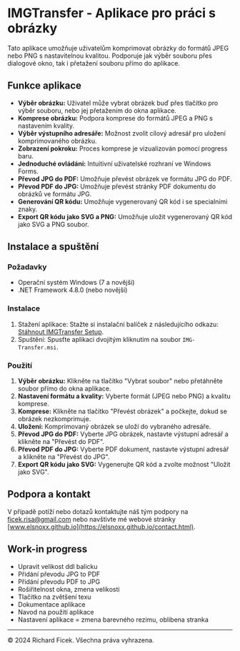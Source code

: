 # IMGTransfer - Aplikace pro práci s obrázky

Tato aplikace umožňuje uživatelům komprimovat obrázky do formátů JPEG nebo PNG s nastavitelnou kvalitou. Podporuje jak výběr souboru přes dialogové okno, tak i přetažení souboru přímo do aplikace.

## Funkce aplikace

- **Výběr obrázku:** Uživatel může vybrat obrázek buď přes tlačítko pro výběr souboru, nebo jej přetažením do okna aplikace.
- **Komprese obrázku:** Podpora komprese do formátů JPEG a PNG s nastavením kvality.
- **Výběr výstupního adresáře:** Možnost zvolit cílový adresář pro uložení komprimovaného obrázku.
- **Zobrazení pokroku:** Proces komprese je vizualizován pomocí progress baru.
- **Jednoduché ovládání:** Intuitivní uživatelské rozhraní ve Windows Forms.
- **Převod JPG do PDF:** Umožňuje převést obrázek ve formátu JPG do PDF.
- **Převod PDF do JPG:** Umožňuje převést stránky PDF dokumentu do obrázků ve formátu JPG.
- **Generování QR kódu:** Umožňuje vygenerovaný QR kód i se specialními znaky.
- **Export QR kódu jako SVG a PNG:** Umožňuje uložit vygenerovaný QR kód jako SVG a PNG soubor.


## Instalace a spuštění

### Požadavky

- Operační systém Windows (7 a novější)
- .NET Framework 4.8.0 (nebo novější)

### Instalace

1. Stažení aplikace: Stažte si instalační balíček z následujícího odkazu: [Stáhnout IMGTransfer Setup](/IMG-Transfer/Release/IMG-Transfer.msi).
2. Spuštění: Spusťte aplikaci dvojitým kliknutím na soubor `IMG-Transfer.msi`.

### Použití

1. **Výběr obrázku:** Klikněte na tlačítko "Vybrat soubor" nebo přetáhněte soubor přímo do okna aplikace.
2. **Nastavení formátu a kvality:** Vyberte formát (JPEG nebo PNG) a kvalitu komprese.
3. **Komprese:** Klikněte na tlačítko "Převést obrázek" a počkejte, dokud se obrázek nezkomprimuje.
4. **Uložení:** Komprimovaný obrázek se uloží do vybraného adresáře.
5. **Převod JPG do PDF:** Vyberte JPG obrázek, nastavte výstupní adresář a klikněte na "Převést do PDF".
6. **Převod PDF do JPG:** Vyberte PDF dokument, nastavte výstupní adresář a klikněte na "Převést do JPG".
7. **Export QR kódu jako SVG:** Vygenerujte QR kód a zvolte možnost "Uložit jako SVG".

## Podpora a kontakt

V případě potíží nebo dotazů kontaktujte náš tým podpory na ficek.risa@gmail.com nebo navštivte mé webové stránky [www.elsnoxx.github.io](https://elsnoxx.github.io/contact.html).

## Work-in progress

- Upravit velikost ddl balicku
- Přidání převodu JPG to PDF
- Přidání převodu PDF to JPG
- Rošiřitelnost okna, zmena velikosti
- Tlačítko na zvětšení texu
- Dokumentace aplikace
- Navod na použití aplikace
- Nastavení aplikace = zmena barevného rezimu, oblibena stranka

---
© 2024 Richard Ficek. Všechna práva vyhrazena.
